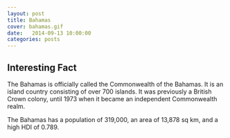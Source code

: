```yaml
---
layout: post
title: Bahamas
cover: bahamas.gif
date:   2014-09-13 10:00:00
categories: posts
---
```


## Interesting Fact

The Bahamas is officially called the Commonwealth of the Bahamas. It is an island country consisting of over 700 islands. It was previously a British Crown colony, until 1973 when it became an independent Commonwealth realm. 

The Bahamas has a population of 319,000, an area of 13,878 sq km, and a high HDI of 0.789. 